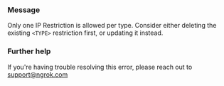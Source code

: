 
### Message
Only one IP Restriction is allowed per type. Consider either deleting the existing <code>&lt;TYPE&gt;</code> restriction first, or updating it instead.

### Further help
If you're having trouble resolving this error, please reach out to [support@ngrok.com](mailto:support@ngrok.com?subject=Help%20with%20ERR_NGROK_1802)

